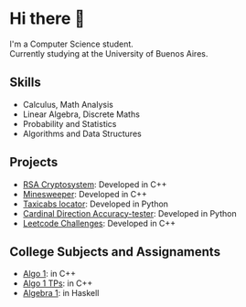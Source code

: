 # Hi there 👋

I'm a Computer Science student.  
Currently studying at the University of Buenos Aires.

## Skills

- Calculus, Math Analysis
- Linear Algebra, Discrete Maths
- Probability and Statistics
- Algorithms and Data Structures  

## Projects

- [RSA Cryptosystem](https://github.com/matuneville/RSA-algorithm): Developed in C++
- [Minesweeper](https://github.com/matuneville/minesweeper): Developed in C++
- [Taxicabs locator](https://github.com/matuneville/taxicab-locator): Developed in Python
- [Cardinal Direction Accuracy-tester](https://github.com/matuneville/cardinal-direction-accuracy-tester): Developed in Python
- [Leetcode Challenges](https://github.com/matuneville/LeetCode-challenges): Developed in C++

## College Subjects and Assignaments
- [Algo 1](https://github.com/matuneville/uba-algo1): in C++
- [Algo 1 TPs](https://github.com/matuneville/uba-algo1-TPs): in C++
- [Algebra 1](https://github.com/matuneville/uba-algebra1): in Haskell
